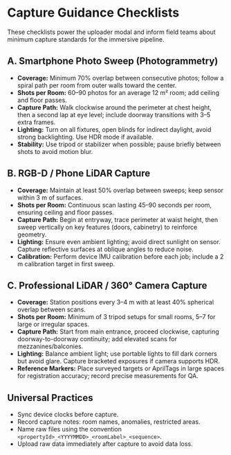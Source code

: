 # Capture Guidance Checklists

These checklists power the uploader modal and inform field teams about minimum capture standards for the immersive pipeline.

## A. Smartphone Photo Sweep (Photogrammetry)
- **Coverage:** Minimum 70% overlap between consecutive photos; follow a spiral path per room from outer walls toward the center.
- **Shots per Room:** 60–90 photos for an average 12 m² room; add ceiling and floor passes.
- **Capture Path:** Walk clockwise around the perimeter at chest height, then a second lap at eye level; include doorway transitions with 3–5 extra frames.
- **Lighting:** Turn on all fixtures, open blinds for indirect daylight, avoid strong backlighting. Use HDR mode if available.
- **Stability:** Use tripod or stabilizer when possible; pause briefly between shots to avoid motion blur.

## B. RGB-D / Phone LiDAR Capture
- **Coverage:** Maintain at least 50% overlap between sweeps; keep sensor within 3 m of surfaces.
- **Shots per Room:** Continuous scan lasting 45–90 seconds per room, ensuring ceiling and floor passes.
- **Capture Path:** Begin at entryway, trace perimeter at waist height, then sweep vertically on key features (doors, cabinetry) to reinforce geometry.
- **Lighting:** Ensure even ambient lighting; avoid direct sunlight on sensor. Capture reflective surfaces at oblique angles to reduce noise.
- **Calibration:** Perform device IMU calibration before each job; include a 2 m calibration target in first sweep.

## C. Professional LiDAR / 360° Camera Capture
- **Coverage:** Station positions every 3–4 m with at least 40% spherical overlap between scans.
- **Shots per Room:** Minimum of 3 tripod setups for small rooms, 5–7 for large or irregular spaces.
- **Capture Path:** Start from main entrance, proceed clockwise, capturing doorway-to-doorway continuity; add elevated scans for mezzanines/balconies.
- **Lighting:** Balance ambient light; use portable lights to fill dark corners but avoid glare. Capture bracketed exposures if camera supports HDR.
- **Reference Markers:** Place surveyed targets or AprilTags in large spaces for registration accuracy; record precise measurements for QA.

## Universal Practices
- Sync device clocks before capture.
- Record capture notes: room names, anomalies, restricted areas.
- Name raw files using the convention `<propertyId>_<YYYYMMDD>_<roomLabel>_<sequence>`.
- Upload raw data immediately after capture to avoid data loss.
